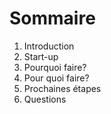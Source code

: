 # Sommaire

1) Introduction
2) Start-up
3) Pourquoi faire?
4) Pour quoi faire?
5) Prochaines étapes
6) Questions
